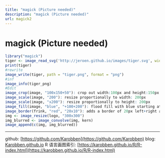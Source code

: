 ```yaml
---
title: "magick (Picture needed)"
description: "magick (Picture needed)"
url: magick2
---
```


# magick (Picture needed)


```r
library("magick")
tiger <- image_read_svg('http://jeroen.github.io/images/tiger.svg', width = 400)
print(tiger)
#rewrite
image_write(tiger, path = "tiger.png", format = "png")
#inf
image_info(tiger_png)
#Edit
image_crop(image, "100x150+50"): crop out width:100px and height:150px starting +50px from the left
image_scale(image, "200"): resize proportionally to width: 200px
image_scale(image, "x200"): resize proportionally to height: 200px
image_fill(image, "blue", "+100+200"): flood fill with blue starting at the point at x:100, y:200
image_border(frink, "red", "20x10"): adds a border of 20px left+right and 10px top+bottom
img <- image_resize(logo, "300x300")
img_blurred <- image_convolve(img, kern)
image_append(c(img, img_blurred))
```



---
github: [https://github.com/Karobben](https://github.com/Karobben)
blog: [Karobben.github.io](http://Karobben.github.io)
R 语言画图索引: [https://karobben.github.io/R/R-index.html](https://karobben.github.io/R/R-index.html)
